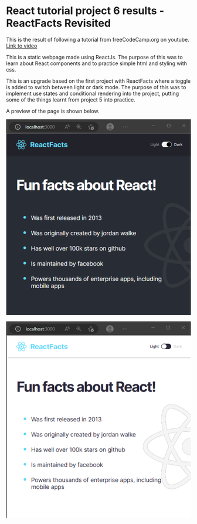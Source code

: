 # React tutorial project 6 results - ReactFacts Revisited

This is the result of following a tutorial from freeCodeCamp.org on youtube. [Link to video](https://www.youtube.com/watch?v=bMknfKXIFA8&t=12s&ab_channel=freeCodeCamp.org)

This is a static webpage made using ReactJs. The purpose of this was to learn about React components and to practice simple html and styling with css.

This is an upgrade based on the first project with ReactFacts where a toggle is added to switch between light or dark mode. The purpose of this was to implement use states and conditional rendering into the project, putting some of the things learnt from project 5 into practice.

A preview of the page is shown below.

![Preview image](https://github.com/mhdrofiq/react-tutorial-project-6/blob/master/preview1.png)

![Preview image](https://github.com/mhdrofiq/react-tutorial-project-6/blob/master/preview2.png)